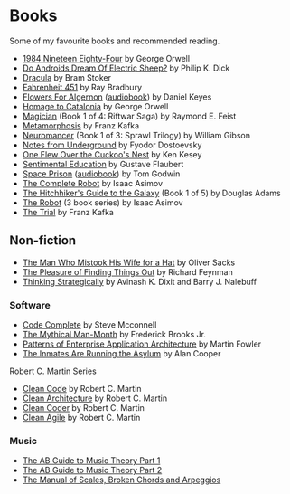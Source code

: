 # Books

Some of my favourite books and recommended reading.

- [1984 Nineteen Eighty-Four](https://amzn.to/3SO66nK) by George Orwell
- [Do Androids Dream Of Electric Sheep?](https://amzn.to/48qWZiA) by Philip K. Dick
- [Dracula](https://amzn.to/49Mw0Pg) by Bram Stoker
- [Fahrenheit 451](https://amzn.to/3TaVroz) by Ray Bradbury
- [Flowers For Algernon](https://amzn.to/3SQgLy3) ([audiobook](https://www.youtube.com/watch?v=SHWted1RUmE)) by Daniel Keyes
- [Homage to Catalonia](https://amzn.to/42UKP03) by George Orwell
- [Magician](https://amzn.to/49Cg7eq) (Book 1 of 4: Riftwar Saga) by Raymond E. Feist
- [Metamorphosis](https://amzn.to/4bRgpQo) by Franz Kafka
- [Neuromancer](https://amzn.to/3wuu3sJ) (Book 1 of 3: Sprawl Trilogy) by William Gibson
- [Notes from Underground](https://amzn.to/49owCes) by Fyodor Dostoevsky
- [One Flew Over the Cuckoo's Nest](https://amzn.to/3UQx68s) by Ken Kesey
- [Sentimental Education](https://amzn.to/3wzGl2K) by Gustave Flaubert
- [Space Prison](https://amzn.to/49q8msm) ([audiobook](https://www.youtube.com/watch?v=qPjAniEcb6s)) by Tom Godwin
- [The Complete Robot](https://amzn.to/3xhjBFn) by Isaac Asimov
- [The Hitchhiker's Guide to the Galaxy](https://amzn.to/3wwI6y0) (Book 1 of 5) by Douglas Adams
- [The Robot](https://amzn.to/4bKX17J) (3 book series) by Isaac Asimov
- [The Trial](https://amzn.to/3SIlxxq) by Franz Kafka

## Non-fiction

- [The Man Who Mistook His Wife for a Hat](https://amzn.to/3OWvLJD) by Oliver Sacks
- [The Pleasure of Finding Things Out](https://amzn.to/4bMVoq8) by Richard Feynman
- [Thinking Strategically](https://amzn.to/4bKwSWx) by Avinash K. Dixit and Barry J. Nalebuff

### Software

- [Code Complete](https://amzn.to/49r79B5) by Steve Mcconnell
- [The Mythical Man-Month](https://amzn.to/3Ia6KH3) by Frederick Brooks Jr.
- [Patterns of Enterprise Application Architecture](https://amzn.to/49HJ3Sf) by Martin Fowler
- [The Inmates Are Running the Asylum](https://amzn.to/3uL7TSo) by Alan Cooper

Robert C. Martin Series

- [Clean Code](https://amzn.to/49oPidL) by Robert C. Martin
- [Clean Architecture](https://amzn.to/3IbnjlT) by Robert C. Martin
- [Clean Coder](https://amzn.to/3Id1lyU) by Robert C. Martin
- [Clean Agile](https://amzn.to/48qY1uY) by Robert C. Martin

### Music

- [The AB Guide to Music Theory Part 1](https://amzn.to/42OEBia)
- [The AB Guide to Music Theory Part 2](https://amzn.to/42SmAjc)
- [The Manual of Scales, Broken Chords and Arpeggios](https://amzn.to/48owslL)
